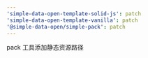 ```yaml
---
'simple-data-open-template-solid-js': patch
'simple-data-open-template-vanilla': patch
'@simple-data-open/simple-pack': patch
---
```


pack 工具添加静态资源路径
